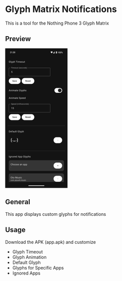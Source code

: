 # Glyph Matrix Notifications

This is a tool for the Nothing Phone 3 Glyph Matrix

## Preview

<img src="preview.png" alt="Preview" width="200"/>

## General

This app displays custom glyphs for notifications

## Usage

Download the APK (app.apk) and customize
- Glyph Timeout
- Glyph Animation
- Default Glyph
- Glyphs for Specific Apps
- Ignored Apps